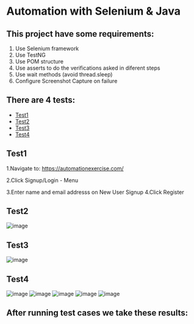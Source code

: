 # Automation with Selenium & Java 

## This project have some requirements: 
1. Use Selenium framework
2. Use TestNG
3. Use POM structure
4. Use asserts to do the verifications asked in diferent steps
5. Use wait methods (avoid thread.sleep)
6. Configure Screenshot Capture on failure



## There are 4 tests: 
- [Test1](#test1)
- [Test2](#test2)
- [Test3](#test3)
- [Test4](#test4)


## Test1
1.Navigate to: https://automationexercise.com/

2.Click Signup/Login - Menu

3.Enter name and email addresss on New User Signup
4.Click Register 


## Test2
![image](https://github.com/user-attachments/assets/c596056e-740b-4086-ae32-69ba06cd61e6)


## Test3
![image](https://github.com/user-attachments/assets/4113f39b-669c-4eec-8976-29e399d1b2fd)


## Test4
![image](https://github.com/user-attachments/assets/68d51df2-cf84-40be-8e79-2dfce1873408)
![image](https://github.com/user-attachments/assets/d660dbf8-43a1-4044-a138-0dbb4328bfc3)
![image](https://github.com/user-attachments/assets/90f63c8a-838c-40eb-ae60-49352d59b6ee)
![image](https://github.com/user-attachments/assets/d167b3b9-37dd-4ab0-9d43-d897c5f5ab2c)
![image](https://github.com/user-attachments/assets/0edab750-fe42-4faa-be0c-d6c4cd8f27a3)

## After running test cases we take these results: 











